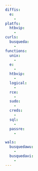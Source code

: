 ```yaml
---
diffis:
  e:
    -
platfs:
  htbvip:
    -
curls:
  busqueda:
    -
functions:
  unix:
    -
  e:
    -
  htbvip:
    -
  logical:
    -
  rce:
    -
  sudo:
    -
  creds:
    -
  sql:
    -
  passre:
    -

wals:
  busquedawu:
    -
  busquedavi:
    -
---
```


